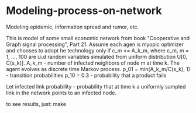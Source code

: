 # Modeling-process-on-network
Modeling epidemic, information spread and rumor, etc.

This is model of some small economic network from book
"Cooperative and Graph signal processing", Part 21.
Assume each agen is myopic optimizer and chooses to adopt he technology
only if с_m <= A_k_m, where c_m, m = 1, ..., 100 are i.i.d random 
variables simulated from uniform distribution U[0, C(s_k)].
A_k_m - number of infected neighbors of node m at time k.
The agent evolves as discrete time Markov process.
p_01 = min(A_k_m/C(s_k), 1) -  transition probabilities
p_10 = 0.3 - probability that a product fails 

Let infected link probability - probability that at time k a uniformly
sampled link in the network points to an infected node.

to see results, just:
make
